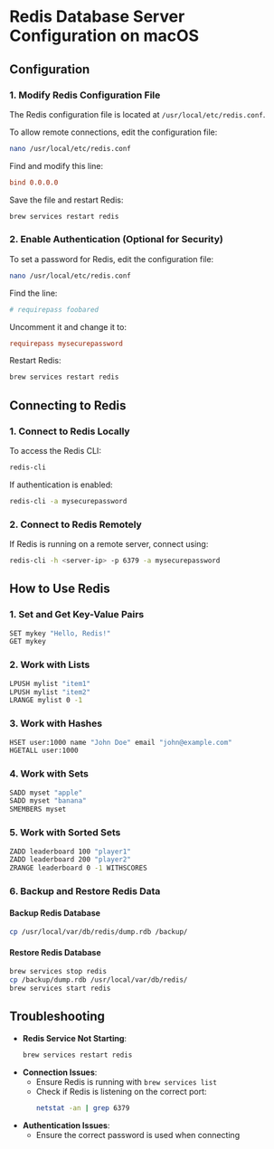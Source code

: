 # Redis Database Server Configuration on macOS

## **Configuration**

### **1. Modify Redis Configuration File**
The Redis configuration file is located at `/usr/local/etc/redis.conf`.

To allow remote connections, edit the configuration file:
```bash
nano /usr/local/etc/redis.conf
```
Find and modify this line:
```ini
bind 0.0.0.0
```
Save the file and restart Redis:
```bash
brew services restart redis
```

### **2. Enable Authentication (Optional for Security)**
To set a password for Redis, edit the configuration file:
```bash
nano /usr/local/etc/redis.conf
```
Find the line:
```ini
# requirepass foobared
```
Uncomment it and change it to:
```ini
requirepass mysecurepassword
```
Restart Redis:
```bash
brew services restart redis
```


## **Connecting to Redis**

### **1. Connect to Redis Locally**
To access the Redis CLI:
```bash
redis-cli
```

If authentication is enabled:
```bash
redis-cli -a mysecurepassword
```

### **2. Connect to Redis Remotely**
If Redis is running on a remote server, connect using:
```bash
redis-cli -h <server-ip> -p 6379 -a mysecurepassword
```

## **How to Use Redis**

### **1. Set and Get Key-Value Pairs**
```bash
SET mykey "Hello, Redis!"
GET mykey
```

### **2. Work with Lists**
```bash
LPUSH mylist "item1"
LPUSH mylist "item2"
LRANGE mylist 0 -1
```

### **3. Work with Hashes**
```bash
HSET user:1000 name "John Doe" email "john@example.com"
HGETALL user:1000
```

### **4. Work with Sets**
```bash
SADD myset "apple"
SADD myset "banana"
SMEMBERS myset
```

### **5. Work with Sorted Sets**
```bash
ZADD leaderboard 100 "player1"
ZADD leaderboard 200 "player2"
ZRANGE leaderboard 0 -1 WITHSCORES
```

### **6. Backup and Restore Redis Data**

#### **Backup Redis Database**
```bash
cp /usr/local/var/db/redis/dump.rdb /backup/
```

#### **Restore Redis Database**
```bash
brew services stop redis
cp /backup/dump.rdb /usr/local/var/db/redis/
brew services start redis
```


## **Troubleshooting**

- **Redis Service Not Starting**:
  ```bash
  brew services restart redis
  ```
- **Connection Issues**:
  - Ensure Redis is running with `brew services list`
  - Check if Redis is listening on the correct port:
    ```bash
    netstat -an | grep 6379
    ```
- **Authentication Issues**:
  - Ensure the correct password is used when connecting
